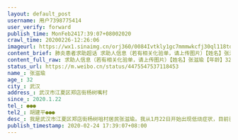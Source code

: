```yaml
---
layout: default_post
username: 用户7398775414
user_verify: forward
publish_time: MonFeb2417:39:07+08002020
crawl_time: 20200226-12:26:06
imageurl: https://wx1.sinaimg.cn/orj360/0084Ivtkly1gc7mmmwkcfj30ql118td6.jpg,https://wx3.sinaimg.cn/orj360/0084Ivtkly1gc7mm4e1n0j30qj1chqa8.jpg,https://wx4.sinaimg.cn/orj360/0084Ivtkly1gc7mm8tas8j30qy0zxn10.jpg
content_brief: 肺炎患者求助超话 求助人信息（若有相关化验单，请上传图片）【姓名】张滋瑜【年龄】32【所在城市】武汉【所在小区、社区】武汉市江夏区郑店街杨树嘴村【患病时间】2020.1.22【联系方式】●●●【其他紧急联系人】胡建平●●●【病情描述】        我是武汉市江夏区郑店街杨树 ...全文
content_full_raw: 求助人信息（若有相关化验单，请上传图片）【姓名】张滋瑜【年龄】32【所在城市】武汉【所在小区、社区】武汉市江夏区郑店街杨树嘴村【患病时间】2020.1.22【联系方式】●●●【其他紧急联系人】胡建平●●●【病情描述】我是武汉市江夏区郑店街杨树咀村居民张滋瑜。我从1月22日开始出现低烧症状，目前已持续低烧34天，低烧时间段和区间温度非常规律：每天8点至22点半期间会出现低热37.1---37.5度，22点半之后体温恢复正常体温（低于37度）。除低烧外，有明显严重腰疼，贫血，尿频尿急等症状。2月17日江夏人民医院查血，胸部CT完全正常，2月18日在省人民医院核酸检测结果阴性。2月21日在江夏中医医院查血，胸部CT完全正常，第二次核酸检测还是阴性。省人民医院医生告诉我可能是肾结核或血液病导致长期低热，让我尽快排除肺炎，去省人民医院做其他检查找到长期低热病因。可我多次将我的病情上报江夏疾控，江夏防控指挥部，江夏卫健局，江夏卫生局等部门，问题确依然得不到解决。江夏人民医院说我不是肺炎，但有发烧症状，说江夏只能医治肺炎，其他病治不了。将我2月18日在醉江月度假村酒店隔离。我经多方上报江夏区各级部门申请尽快核酸检测排除肺炎能有求治其他疾病的机会。但得到的结果是江夏防控指挥部将我解除隔离，于2月20日晚22点直接把我送到肺炎定点医院江夏中医医院住院。我病房都是肺部严重感染的肺炎病人，我在这里被感染上肺炎的风险特别大。这里的医生还要我继续进行第三次胸部CT和核酸检测。但却迟迟不落实相关检查。让我在这种危险环境中继续等待。我目前还未感染肺炎，但时间拖延越久，随时都可能被感染上肺炎。我多次向江夏区各级部门求助，希望尽快安排第三次排查胸部CT和核酸，依然毫无音讯。目前仍未解决。现急切盼望武汉市政府能帮我，让我获得救助，能有检查其他疾病排查长期低热的病因获得治疗的机会。急切盼市政府督办，盼回复。谢谢你们。
status_url: https://m.weibo.cn/status/4475547537118453
name_: 张滋瑜
age_: 32
city_: 武汉
address_: 武汉市江夏区郑店街杨树嘴村
since_: 2020.1.22
tel_: ●●●
tel2_: 胡建平●●●
desc_: 我是武汉市江夏区郑店街杨树咀村居民张滋瑜。我从1月22日开始出现低烧症状，目前已持续低烧34天，低烧时间段和区间温度非常规律每天8点至22点半期间会出现低热37.1---37.5度，22点半之后体温恢复正常体温（低于37度）。除低烧外，有明显严重腰疼，贫血，尿频尿急等症状。2月17日江夏人民医院查血，胸部CT完全正常，2月18日在省人民医院核酸检测结果阴性。2月21日在江夏中医医院查血，胸部CT完全正常，第二次核酸检测还是阴性。省人民医院医生告诉我可能是肾结核或血液病导致长期低热，让我尽快排除肺炎，去省人民医院做其他检查找到长期低热病因。可我多次将我的病情上报江夏疾控，江夏防控指挥部，江夏卫健局，江夏卫生局等部门，问题确依然得不到解决。江夏人民医院说我不是肺炎，但有发烧症状，说江夏只能医治肺炎，其他病治不了。将我2月18日在醉江月度假村酒店隔离。我经多方上报江夏区各级部门申请尽快核酸检测排除肺炎能有求治其他疾病的机会。但得到的结果是江夏防控指挥部将我解除隔离，于2月20日晚22点直接把我送到肺炎定点医院江夏中医医院住院。我病房都是肺部严重感染的肺炎病人，我在这里被感染上肺炎的风险特别大。这里的医生还要我继续进行第三次胸部CT和核酸检测。但却迟迟不落实相关检查。让我在这种危险环境中继续等待。我目前还未感染肺炎，但时间拖延越久，随时都可能被感染上肺炎。我多次向江夏区各级部门求助，希望尽快安排第三次排查胸部CT和核酸，依然毫无音讯。目前仍未解决。现急切盼望武汉市政府能帮我，让我获得救助，能有检查其他疾病排查长期低热的病因获得治疗的机会。急切盼市政府督办，盼回复。谢谢你们。
publish_timestamp: 2020-02-24 17:39:07+08:00
---
```

